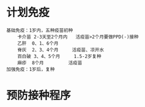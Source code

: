 # 计划免疫
	基础免疫：1岁内，五种疫苗初种
		卡介苗	2-3天至2个月内	活疫苗>2个月要做PPD(-)接种
		乙肝	0、1、6个月
		脊灰	2、3、4个月		活疫苗、凉开水
		百白破	3、4、5个月		1.5-2岁复种
		麻疹	8个月			活疫苗
	加强免疫：1岁后，复种
# 预防接种程序
